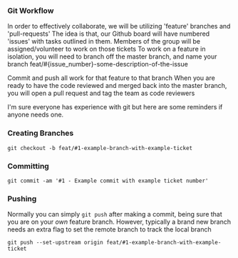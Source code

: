 ### Git Workflow

In order to effectively collaborate, we will be utilizing 'feature' branches and 'pull-requests'
The idea is that, our Github board will have numbered 'issues' with tasks outlined in them.
Members of the group will be assigned/volunteer to work on those tickets
To work on a feature in isolation, you will need to branch off the master branch, and name your branch feat/#{issue_number}-some-description-of-the-issue

Commit and push all work for that feature to that branch
When you are ready to have the code reviewed and merged back into the master branch, you will open a pull request and tag the team as code reviewers

I'm sure everyone has experience with git but here are some reminders if anyone needs one.

### Creating Branches

`git checkout -b feat/#1-example-branch-with-example-ticket`

### Committing

`git commit -am '#1 - Example commit with example ticket number'`

### Pushing

Normally you can simply `git push` after making a commit, being sure that you are on your _own_ feature branch. However, typically a brand new branch needs an extra flag to set the remote branch to track the local branch

`git push --set-upstream origin feat/#1-example-branch-with-example-ticket`

